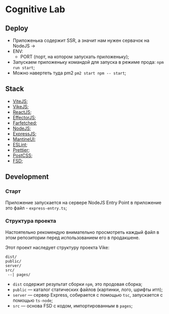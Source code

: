 # Cognitive Lab

## Deploy

- Приложенька содержит SSR, а значит нам нужен сервачок на NodeJS ->
- ENV:
    - PORT (порт, на котором запускать приложеньку);
- Запускаем приложеньку командой для запуска в режиме прода: `npm run start`;
- Можно навертеть туда pm2 `pm2 start npm -- start`;

## Stack

- [ViteJS](https://vitejs.ru/);
- [VikeJS](https://vike.dev/);
- [ReactJS](https://react.dev/);
- [EffectorJS](https://effector.dev/);
- [Farfetched](https://ff.effector.dev/);
- [NodeJS]();
- [ExpressJS]();
- [MantineUI]();
- [ESLint]();
- [Prettier]();
- [PostCSS]();
- [FSD]();

## Development

### Старт

Приложение запускается на сервере NodeJS
Entry Point в приложение это файл - `express-entry.ts`;

### Структура проекта

Настоятельно рекомендую внимательно просмотреть каждый файл в этом репозитории перед использованием его в продакшене.

Этот проект наследует структуру проекта Vike:

```
dist/
public/
server/
src/
 --| pages/
```

- `dist` содержит результат сборки `npm`, это продовая сборка;
- `public` — каталог статических файлов (картинки, лого, шрифты итп);
- `server` — сервер Express, собирается с помощью `tsc`, запускается с помощью `ts-node`;
- `src` — основа FSD с кодом, импортированным в `pages`;
